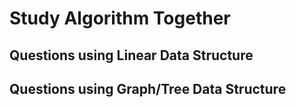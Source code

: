 # Study Algorithm Together

## Questions using Linear Data Structure

## Questions using Graph/Tree Data Structure

